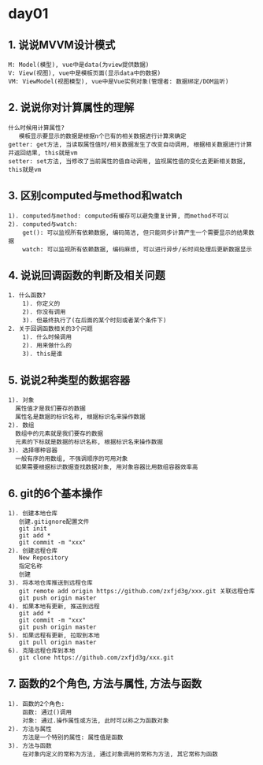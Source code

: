 # day01
## 1. 说说MVVM设计模式
    M: Model(模型), vue中是data(为view提供数据)
    V: View(视图), vue中是模板页面(显示data中的数据)
    VM: ViewModel(视图模型), vue中是Vue实例对象(管理者: 数据绑定/DOM监听) 
    
## 2. 说说你对计算属性的理解
    什么时候用计算属性?
       模板显示要显示的数据是根据n个已有的相关数据进行计算来确定
    getter: get方法, 当读取属性值时/相关数据发生了改变自动调用, 根据相关数据进行计算并返回结果, this就是vm
    setter: set方法, 当修改了当前属性的值自动调用, 监视属性值的变化去更新相关数据, this就是vm

## 3. 区别computed与method和watch
    1). computed与method: computed有缓存可以避免重复计算, 而method不可以
    2). computed与watch: 
        get(): 可以监视所有依赖数据, 编码简洁, 但只能同步计算产生一个需要显示的结果数据
        watch: 可以监视所有依赖数据, 编码麻烦, 可以进行异步/长时间处理后更新数据显示


## 4. 说说回调函数的判断及相关问题
    1. 什么函数?
        1). 你定义的
        2). 你没有调用
        3). 但最终执行了(在后面的某个时刻或者某个条件下)
    2. 关于回调函数相关的3个问题
        1). 什么时候调用
        2). 用来做什么的
        3). this是谁

## 5. 说说2种类型的数据容器
    1). 对象
      属性值才是我们要存的数据
      属性名是数据的标识名称, 根据标识名来操作数据
    2). 数组
      数组中的元素就是我们要存的数据
      元素的下标就是数据的标识名称, 根据标识名来操作数据
    3). 选择哪种容器
      一般有序的用数组, 不强调顺序的可用对象
      如果需要根据标识数据查找数据对象, 用对象容器比用数组容器效率高

## 6. git的6个基本操作
    1). 创建本地仓库
       创建.gitignore配置文件
       git init
       git add *
       git commit -m "xxx"
    2). 创建远程仓库
       New Repository
       指定名称
       创建
    3). 将本地仓库推送到远程仓库
       git remote add origin https://github.com/zxfjd3g/xxx.git 关联远程仓库
       git push origin master
    4). 如果本地有更新, 推送到远程
       git add *
       git commit -m "xxx"
       git push origin master
    5). 如果远程有更新, 拉取到本地
       git pull origin master
    6). 克隆远程仓库到本地
       git clone https://github.com/zxfjd3g/xxx.git
       
## 7. 函数的2个角色, 方法与属性, 方法与函数
    1). 函数的2个角色:
        函数: 通过()调用
        对象: 通过.操作属性或方法, 此时可以称之为函数对象
    2). 方法与属性
        方法是一个特别的属性: 属性值是函数
    3). 方法与函数
        在对象内定义的常称为方法, 通过对象调用的常称为方法, 其它常称为函数
    